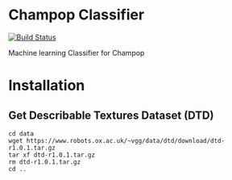 # Champop Classifier

[![Build Status](https://travis-ci.org/legrall/champop-classifier.svg?branch=master)](https://travis-ci.org/legrall/champop-classifier)

Machine learning Classifier for Champop

# Installation

## Get Describable Textures Dataset (DTD)
```(sh)
cd data
wget https://www.robots.ox.ac.uk/~vgg/data/dtd/download/dtd-r1.0.1.tar.gz
tar xf dtd-r1.0.1.tar.gz
rm dtd-r1.0.1.tar.gz
cd ..
```
